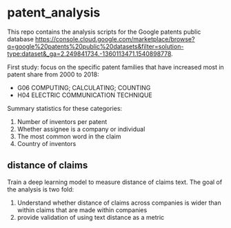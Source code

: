# patent_analysis

This repo contains the analysis scripts for the Google patents public database <https://console.cloud.google.com/marketplace/browse?q=google%20patents%20public%20datasets&filter=solution-type:dataset&_ga=2.249841734.-1360113471.1540898778>.

First study: focus on the specific patent families that have increased most in patent share from 2000 to 2018:
  * G06 COMPUTING; CALCULATING; COUNTING
  * H04 ELECTRIC COMMUNICATION TECHNIQUE

Summary statistics for these categories:
  1. Number of inventors per patent
  2. Whether assignee is a company or individual
  3. The most common word in the claim
  4. Country of inventors

## distance of claims
Train a deep learning model to measure distance of claims text.
The goal of the analysis is two fold:
  1. Understand whether distance of claims across companies is wider than within claims that are made within companies
  2. provide validation of using text distance as a metric
